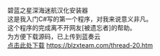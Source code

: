 碧蓝之星深海迷航汉化安装器<br>
这是我入门C#写的第一个程序，对我来说意义非凡。<br>
这个程序的完成离不开网友[被遗忘者]的帮助。<br>
为方便下载源码，已上传到蓝奏云<br>
[点击此处下载](https://blzxteam.lanzouj.com/iH2gG1amm67e)
https://blzxteam.com/thread-20.htm
